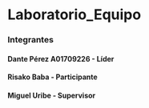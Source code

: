 # Laboratorio_Equipo
### Integrantes
#### Dante Pérez A01709226 - Líder
#### Risako Baba - Participante
#### Miguel Uribe - Supervisor
